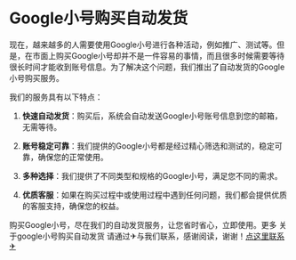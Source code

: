 # Google小号购买自动发货

现在，越来越多的人需要使用Google小号进行各种活动，例如推广、测试等。但是，在市面上购买Google小号却并不是一件容易的事情，而且很多时候需要等待很长时间才能收到账号信息。为了解决这个问题，我们推出了自动发货的Google小号购买服务。

我们的服务具有以下特点：

1. **快速自动发货**：购买后，系统会自动发送Google小号账号信息到您的邮箱，无需等待。

2. **账号稳定可靠**：我们提供的Google小号都是经过精心筛选和测试的，稳定可靠，确保您的正常使用。

3. **多种选择**：我们提供了不同类型和规格的Google小号，满足您不同的需求。

4. **优质客服**：如果在购买过程中或使用过程中遇到任何问题，我们都会提供优质的客服支持，确保您的权益。

购买Google小号，尽在我们的自动发货服务，让您省时省心，立即使用。更多 关于google小号购买自动发货 请通过✈与我们联系，感谢阅读，谢谢！[点这里联系✈](https://www.k02.cc)